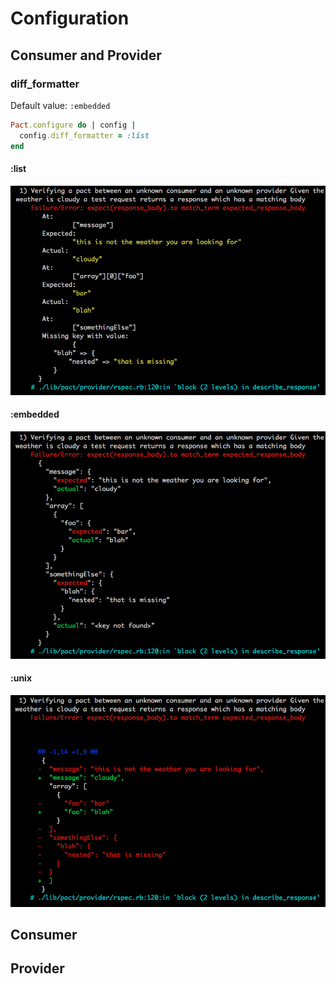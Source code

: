 # Configuration

## Consumer and Provider

### diff_formatter

Default value: `:embedded`

```ruby
Pact.configure do | config |
  config.diff_formatter = :list
end

```

#### :list

<img src="diff_formatter_list.png" style="width: 920px;">

#### :embedded

<img src="diff_formatter_embedded.png">

#### :unix
<img src="diff_formatter_unix.png">

## Consumer


## Provider
